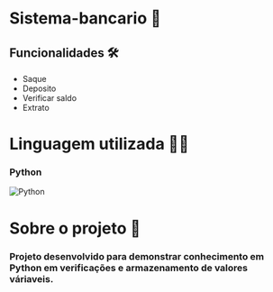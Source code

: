 # Sistema-bancario 🏦

## Funcionalidades 🛠️
- Saque
- Deposito
- Verificar saldo
- Extrato
# Linguagem utilizada 👨‍💻

### Python

![Python](https://img.shields.io/badge/python-3670A0?style=for-the-badge&logo=python&logoColor=ffdd54)

# Sobre o projeto 📝
### Projeto desenvolvido para demonstrar conhecimento em Python em verificações e armazenamento de valores váriaveis.